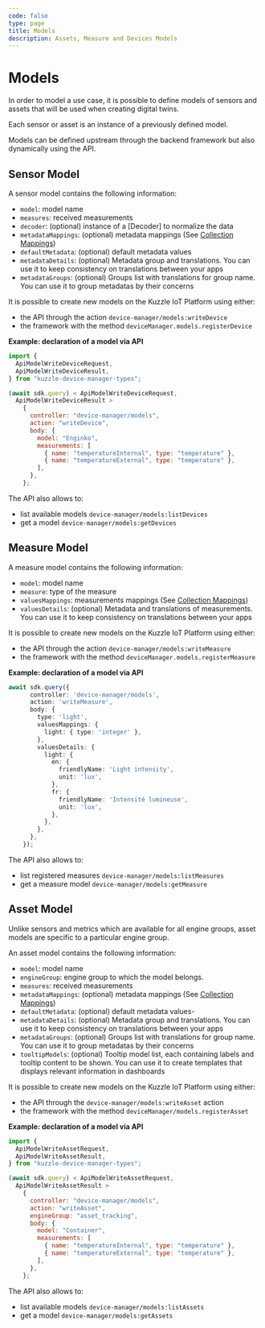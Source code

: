 ```yaml
---
code: false
type: page
title: Models
description: Assets, Measure and Devices Models
---
```


# Models

In order to model a use case, it is possible to define models of sensors and assets that will be used when creating digital twins.

Each sensor or asset is an instance of a previously defined model.

Models can be defined upstream through the backend framework but also dynamically using the API.

## Sensor Model

A sensor model contains the following information:

- `model`: model name
- `measures`: received measurements
- `decoder`: (optional) instance of a [Decoder] to normalize the data
- `metadataMappings`: (optional) metadata mappings (See [Collection Mappings](https://docs.kuzzle.io/core/2/guides/main-concepts/data-storage/#collection-mappings))
- `defaultMetadata`: (optional) default metadata values
- `metadataDetails`: (optional) Metadata group and translations. You can use it to keep consistency on translations between your apps
- `metadataGroups`: (optional) Groups list with translations for group name. You can use it to group metadatas by their concerns

It is possible to create new models on the Kuzzle IoT Platform using either:

- the API through the action `device-manager/models:writeDevice`
- the framework with the method `deviceManager.models.registerDevice`

**Example: declaration of a model via API**

```js
import {
  ApiModelWriteDeviceRequest,
  ApiModelWriteDeviceResult,
} from "kuzzle-device-manager-types";

(await sdk.query) < ApiModelWriteDeviceRequest,
  ApiModelWriteDeviceResult >
    {
      controller: "device-manager/models",
      action: "writeDevice",
      body: {
        model: "Enginko",
        measurements: [
          { name: "temperatureInternal", type: "temperature" },
          { name: "temperatureExternal", type: "temperature" },
        ],
      },
    };
```

The API also allows to:

- list available models `device-manager/models:listDevices`
- get a model `device-manager/models:getDevices`


## Measure Model

A measure model contains the following information:

- `model`: model name
- `measure`: type of the measure
- `valuesMappings`: measurements mappings (See [Collection Mappings](https://docs.kuzzle.io/core/2/guides/main-concepts/data-storage/#collection-mappings))
- `valuesDetails`: (optional) Metadata and translations of measurements. You can use it to keep consistency on translations between your apps

It is possible to create new models on the Kuzzle IoT Platform using either:

- the API through the action `device-manager/models:writeMeasure`
- the framework with the method `deviceManager.models.registerMeasure`

**Example: declaration of a model via API**

```typescript
await sdk.query({
      controller: 'device-manager/models',
      action: 'writeMeasure',
      body: {
        type: 'light',
        valuesMappings: {
          light: { type: 'integer' },
        },
        valuesDetails: {
          light: {
            en: {
              friendlyName: 'Light intensity',
              unit: 'lux',
            },
            fr: {
              friendlyName: 'Intensité lumineuse',
              unit: 'lux',
            },
          },
        },
      },
    });
```

The API also allows to:

- list registered measures `device-manager/models:listMeasures`
- get a measure model `device-manager/models:getMeasure`

## Asset Model

Unlike sensors and metrics which are available for all engine groups, asset models are specific to a particular engine group.

An asset model contains the following information:

- `model`: model name
- `engineGroup`: engine group to which the model belongs.
- `measures`: received measurements
- `metadataMappings`: (optional) metadata mappings (See [Collection Mappings](https://docs.kuzzle.io/core/2/guides/main-concepts/data-storage/#collection-mappings))
- `defaultMetadata`: (optional) default metadata values- 
- `metadataDetails`: (optional) Metadata group and translations. You can use it to keep consistency on translations between your apps
- `metadataGroups`: (optional) Groups list with translations for group name. You can use it to group metadatas by their concerns
- `tooltipModels`: (optional) Tooltip model list, each containing labels and tooltip content to be shown. You can use it to create templates that displays relevant information in dashboards

It is possible to create new models on the Kuzzle IoT Platform using either:

- the API through the `device-manager/models:writeAsset` action
- the framework with the method `deviceManager/models.registerAsset`

**Example: declaration of a model via API**

```js
import {
  ApiModelWriteAssetRequest,
  ApiModelWriteAssetResult,
} from "kuzzle-device-manager-types";

(await sdk.query) < ApiModelWriteAssetRequest,
  ApiModelWriteAssetResult >
    {
      controller: "device-manager/models",
      action: "writeAsset",
      engineGroup: "asset_tracking",
      body: {
        model: "Container",
        measurements: [
          { name: "temperatureInternal", type: "temperature" },
          { name: "temperatureExternal", type: "temperature" },
        ],
      },
    };
```

The API also allows to:

- list available models `device-manager/models:listAssets`
- get a model `device-manager/models:getAssets`
